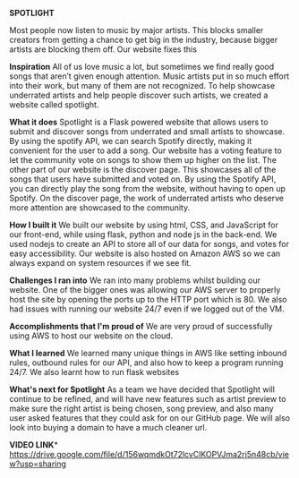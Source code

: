 **SPOTLIGHT**

Most people now listen to music by major artists. This blocks smaller creators from getting a chance to get big in the industry, because bigger artists are blocking them off. Our website fixes this

**Inspiration**
All of us love music a lot, but sometimes we find really good songs that aren’t given enough attention. Music artists put in so much effort into their work, but many of them are not recognized. To help showcase underrated artists and help people discover such artists, we created a website called spotlight.

**What it does**
Spotlight is a Flask powered website that allows users to submit and discover songs from underrated and small artists to showcase. By using the spotify API, we can search Spotify directly, making it convenient for the user to add a song. Our website has a voting feature to let the community vote on songs to show them up higher on the list. The other part of our website is the discover page. This showcases all of the songs that users have submitted and voted on. By using the Spotify API, you can directly play the song from the website, without having to open up Spotify. On the discover page, the work of underrated artists who deserve more attention are showcased to the community.

**How I built it**
We built our website by using html, CSS, and JavaScript for our front-end, while using flask, python and node js in the back-end. We used nodejs to create an API to store all of our data for songs, and votes for easy accessibility. Our website is also hosted on Amazon AWS so we can always expand on system resources if we see fit.

**Challenges I ran into**
We ran into many problems whilst building our website. One of the bigger ones was allowing our AWS server to properly host the site by opening the ports up to the HTTP port which is 80. We also had issues with running our website 24/7 even if we logged out of the VM.

**Accomplishments that I'm proud of**
We are very proud of successfully using AWS to host our website on the cloud.

**What I learned**
We learned many unique things in AWS like setting inbound rules, outbound rules for our API, and also how to keep a program running 24/7. We also learnt how to run flask websites

**What's next for Spotlight**
As a team we have decided that Spotlight will continue to be refined, and will have new features such as artist preview to make sure the right artist is being chosen, song preview, and also many user asked features that they could ask for on our GitHub page. We will also look into buying a domain to have a much cleaner url.

**VIDEO LINK***
https://drive.google.com/file/d/156wqmdkOt72lcvClKOPVJma2ri5n48cb/view?usp=sharing

